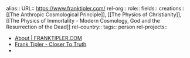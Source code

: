 alias::
URL:: https://www.franktipler.com/
rel-org::
role::
fields::
creations:: [[The Anthropic Cosmological Principle]], [[The Physics of Christianity]], [[The Physics of Immortality - Modern Cosmology, God and the Resurrection of the Dead]]
rel-country::
tags:: person
rel-projects::



- [About | FRANKTIPLER.COM](https://www.franktipler.com/)
- [Frank Tipler - Closer To Truth](https://closertotruth.com/contributor/frank-tipler/)
-
